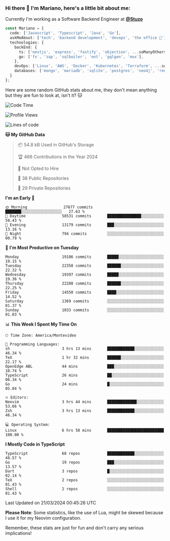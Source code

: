 ### Hi there 👋 I'm Mariano, here's a little bit about me:

Currently I'm working as a Software Backend Engineer at [**@Stuzo**](https://www.stuzo.com/)

```ts
const Mariano = {
  code: ['Javascript', 'Typescript', 'Java', 'Go'],
  askMeAbout: ['tech', 'backend development', 'devops', 'the office 💼'],
  technologies: {
    backEnd: {
      ts: ['nestjs', 'express', 'fastify', 'objection', ...soManyOthersFrameworks],
      go: ['fx', 'zap', 'sqlboiler', 'ent', 'gqlgen', 'mux'],
    },
    devOps: ['Linux', 'AWS', 'Docker', 'Kubernetes', 'Terraform', ...soManyOthersTools],
    databases: ['mongo', 'mariadb', 'sqlite', 'postgres', 'neo4j', 'redis', ...],
  }
};
```

Here are some random GitHub stats about me, they don't mean anything but they are fun to look at, isn't it? 🐱

<!--START_SECTION:waka-->
![Code Time](http://img.shields.io/badge/Code%20Time-1%2C783%20hrs%2052%20mins-blue)

![Profile Views](http://img.shields.io/badge/Profile%20Views-0-blue)

![Lines of code](https://img.shields.io/badge/From%20Hello%20World%20I%27ve%20Written-18.5%20million%20lines%20of%20code-blue)

**🐱 My GitHub Data** 

> 📦 54.8 kB Used in GitHub's Storage 
 > 
> 🏆 466 Contributions in the Year 2024
 > 
> 🚫 Not Opted to Hire
 > 
> 📜 38 Public Repositories 
 > 
> 🔑 29 Private Repositories 
 > 
**I'm an Early 🐤** 

```text
🌞 Morning                27677 commits       ███████░░░░░░░░░░░░░░░░░░   27.63 % 
🌆 Daytime                58531 commits       ███████████████░░░░░░░░░░   58.43 % 
🌃 Evening                13179 commits       ███░░░░░░░░░░░░░░░░░░░░░░   13.16 % 
🌙 Night                  794 commits         ░░░░░░░░░░░░░░░░░░░░░░░░░   00.79 % 
```
📅 **I'm Most Productive on Tuesday** 

```text
Monday                   19186 commits       █████░░░░░░░░░░░░░░░░░░░░   19.15 % 
Tuesday                  22358 commits       ██████░░░░░░░░░░░░░░░░░░░   22.32 % 
Wednesday                19397 commits       █████░░░░░░░░░░░░░░░░░░░░   19.36 % 
Thursday                 22288 commits       ██████░░░░░░░░░░░░░░░░░░░   22.25 % 
Friday                   14550 commits       ████░░░░░░░░░░░░░░░░░░░░░   14.52 % 
Saturday                 1369 commits        ░░░░░░░░░░░░░░░░░░░░░░░░░   01.37 % 
Sunday                   1033 commits        ░░░░░░░░░░░░░░░░░░░░░░░░░   01.03 % 
```


📊 **This Week I Spent My Time On** 

```text
🕑︎ Time Zone: America/Montevideo

💬 Programming Languages: 
sh                       3 hrs 13 mins       ████████████░░░░░░░░░░░░░   46.34 % 
TeX                      1 hr 32 mins        ██████░░░░░░░░░░░░░░░░░░░   22.17 % 
OpenEdge ABL             44 mins             ███░░░░░░░░░░░░░░░░░░░░░░   10.74 % 
TypeScript               26 mins             ██░░░░░░░░░░░░░░░░░░░░░░░   06.34 % 
Go                       24 mins             █░░░░░░░░░░░░░░░░░░░░░░░░   05.84 % 

🔥 Editors: 
Neovim                   3 hrs 44 mins       █████████████░░░░░░░░░░░░   53.66 % 
Zsh                      3 hrs 13 mins       ████████████░░░░░░░░░░░░░   46.34 % 

💻 Operating System: 
Linux                    6 hrs 58 mins       █████████████████████████   100.00 % 
```

**I Mostly Code in TypeScript** 

```text
TypeScript               68 repos            ████████████░░░░░░░░░░░░░   48.57 % 
Go                       19 repos            ███░░░░░░░░░░░░░░░░░░░░░░   13.57 % 
Dart                     3 repos             █░░░░░░░░░░░░░░░░░░░░░░░░   02.14 % 
TeX                      2 repos             ░░░░░░░░░░░░░░░░░░░░░░░░░   01.43 % 
Shell                    2 repos             ░░░░░░░░░░░░░░░░░░░░░░░░░   01.43 % 
```




 Last Updated on 21/03/2024 00:45:26 UTC
<!--END_SECTION:waka-->

**Please Note**: Some statistics, like the use of Lua, might be skewed because I use it for my Neovim configuration.

Remember, these stats are just for fun and don't carry any serious implications!
